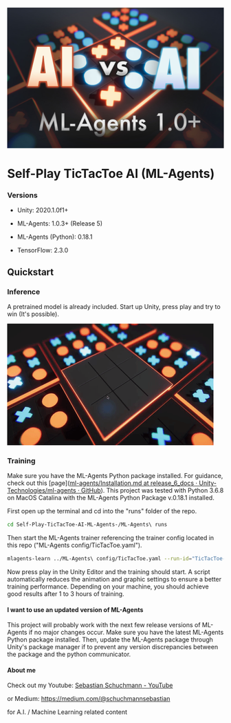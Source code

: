 ![](./Readme/SelfplayThumbnail_2.jpg)

# Self-Play TicTacToe AI (ML-Agents)

### Versions

- Unity: 2020.1.0f1+

- ML-Agents: 1.0.3+ (Release 5)

- ML-Agents (Python): 0.18.1

- TensorFlow: 2.3.0

## Quickstart

### Inference

A pretrained model is already included. Start up Unity, press play and try to win (It's possible).

![](./Readme/Gif.gif)

### Training

Make sure you have the ML-Agents Python package installed. For guidance, check out this [page]([ml-agents/Installation.md at release_6_docs · Unity-Technologies/ml-agents · GitHub](https://github.com/Unity-Technologies/ml-agents/blob/release_6_docs/docs/Installation.md)). This project was tested with Python 3.6.8 on MacOS Catalina with the ML-Agents Python Package v.0.18.1 installed.

First open up the terminal and cd into the "runs" folder of the repo. 

```bash
cd Self-Play-TicTacToe-AI-ML-Agents-/ML-Agents\ runs
```

Then start the ML-Agents trainer referencing the trainer config located in this repo ("ML-Agents config/TicTacToe.yaml").

```bash
mlagents-learn ../ML-Agents\ config/TicTacToe.yaml --run-id="TicTacToe-0"
```

Now press play in the Unity Editor and the training should start. A script automatically reduces the animation and graphic settings to ensure a better training performance. Depending on your machine, you should achieve good results after 1 to 3 hours of training. 

#### I want to use an updated version of ML-Agents

This project will probably work with the next few release versions of ML-Agents if no major changes occur. Make sure you have the latest ML-Agents Python package installed. Then, update the ML-Agents package through Unity's package manager if to prevent any version discrepancies between the package and the python communicator. 



#### About me

Check out my Youtube: [Sebastian Schuchmann - YouTube](http://youtube.com/c/SebastianSchuchmannAI)

or Medium: https://medium.com/@schuchmannsebastian

for A.I. / Machine Learning related content
